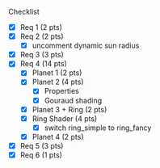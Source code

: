 Checklist
- [x] Req 1 (2 pts)
- [x] Req 2 (2 pts)
    - [x] uncomment dynamic sun radius
- [x] Req 3 (3 pts)
- [x] Req 4 (14 pts)
    - [x] Planet 1 (2 pts)
    - [x] Planet 2 (4 pts)
        - [x] Properties
        - [x] Gouraud shading
    - [x] Planet 3 + Ring (2 pts)
    - [x] Ring Shader (4 pts)
        - [x] switch ring_simple to ring_fancy
    - [x] Planet 4 (2 pts)
- [x] Req 5 (3 pts)
- [x] Req 6 (1 pts)
